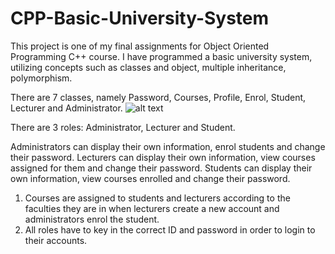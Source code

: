 # CPP-Basic-University-System
This project is one of my final assignments for Object Oriented Programming C++ course. I have programmed a basic university system, utilizing concepts such as 
classes and object, multiple inheritance, polymorphism.

There are 7 classes, namely Password, Courses, Profile, Enrol, Student, Lecturer and Administrator.
![alt text](https://github.com/AdelineV/CPP-Basic-University-System/blob/University-System/Flowchart.png?raw=true)

There are 3 roles: Administrator, Lecturer and Student.

Administrators can display their own information, enrol students and change their password.
Lecturers can display their own information, view courses assigned for them and change their password.
Students can display their own information, view courses enrolled and change their password.

1. Courses are assigned to students and lecturers according to the faculties they are in when lecturers create a new account and administrators enrol the student.
2. All roles have to key in the correct ID and password in order to login to their accounts.
